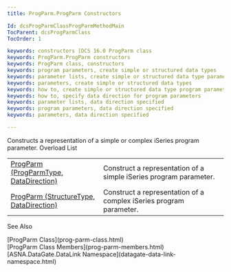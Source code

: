 ```yaml
---
title: ProgParm.ProgParm Constructors

Id: dcsProgParmClassProgParmMethodMain
TocParent: dcsProgParmClass
TocOrder: 1

keywords: constructors [DCS 16.0 ProgParm class
keywords: ProgParm.ProgParm constructors
keywords: ProgParm class, constructors
keywords: program parameters, create simple or structured data types
keywords: parameter lists, create simple or structured data type parameters
keywords: parameters, create simple or structured data types
keywords: how to, create simple or structured data type program parameters
keywords: how to, specify data direction for program parameters
keywords: parameter lists, data direction specified
keywords: program parameters, data direction specified
keywords: parameters, data direction specified

---
```


Constructs a representation of a simple or complex iSeries program parameter.
Overload List


|      |      |
| ---- | ---- |
| [ProgParm (ProgParmType, DataDirection)](prog-parm-class-prog-parm-method1.html) | Construct a representation of a simple iSeries program parameter. |
| [ProgParm (StructureType, DataDirection)](prog-parm-class-prog-parm-method2.html) | Construct a representation of a complex iSeries program parameter. |



See Also

<dl />
      [ProgParm Class](prog-parm-class.html)
      <br />
      [ProgParm Class Members](prog-parm-members.html)
      <br />
      [ASNA.DataGate.DataLink Namespace](datagate-data-link-namespace.html)

